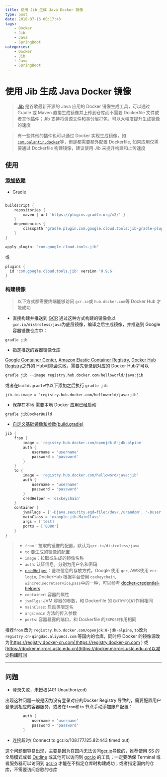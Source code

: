 ```yaml
---
title: 使用 Jib 生成 Java Docker 镜像
type: post
date: 2018-07-16 00:17:43
tags:
    - Docker
    - Jib
    - Java
    - SpringBoot
categories: 
    - Docker
    - Jib
    - Java
    - SpringBoot
---
```


#  使用 Jib 生成  Java Docker 镜像

> [Jib](https://github.com/GoogleContainerTools/jib) 是谷歌最新开源的 Java 应用的 Docker 镜像生成工具，可以通过 Gradle 或 Maven 直接生成镜像并上传到仓库而不需要 Dockerfile 文件或者其他插件；Jib 支持将资源文件和类分层打包，可以大幅度提升生成镜像的速度

> 有一些其他的插件也可以通过 Docker 实现生成镜像，如[`com.palantir.docker`](https://helloworlde.github.io/2018/04/08/Docker-%E6%9E%84%E5%BB%BA-SpringBoot-%E5%BA%94%E7%94%A8/)等，但是都需要额外配置 Dockerfile, 如果应用仅需要通过 Dockerfile 构建镜像，建议使用 Jib 来提升构建和上传速度

## 使用

### [添加依赖](https://plugins.gradle.org/plugin/com.google.cloud.tools.jib)

- Gradle

```gradle

buildscript {
    repositories {
        maven { url 'https://plugins.gradle.org/m2/' }
    }
    dependencies {
        classpath "gradle.plugin.com.google.cloud.tools:jib-gradle-plugin:0.9.6"
    }
}

apply plugin: "com.google.cloud.tools.jib"

```

或

```gradle
plugins {
  id 'com.google.cloud.tools.jib' version '0.9.6'
}
```

### 构建镜像

> 以下方式都需要终端能够访问 `gcr.io`或 `hub.docker.com`等 Docker Hub 才能成功

- 直接构建并推送到 [GCR](https://cloud.google.com/container-registry/)
通过这种方式构建的镜像会以`gcr.io/distroless/java`为底层镜像，编译之后生成镜像，并推送到 Google 容器镜像仓库中：

```gradle
gradle jib 
```

- 指定推送的容器镜像仓库

[Google Container Center](https://cloud.google.com/container-registry/), [Amazon Elastic Container Registry](https://aws.amazon.com/ecr/), [Docker Hub Registry](https://hub.docker.com/)之外的 Hub可能会失败，需要先登录到对应的 Docker Hub才可以

```gradle
gradle jib --image registry.hub.docker.com/helloworld/java:jib
```

或者在`build.gradle`中以下添加之后执行 `gradle jib` 

```
jib.to.image = 'registry.hub.docker.com/helloworld/java:jib'
```


- 保存在本地
需要本地 Docker 应用已经启动

```
gradle jibDockerBuild
```

- [自定义基础镜像和参数(build.gradle)](https://github.com/GoogleContainerTools/jib/tree/master/jib-gradle-plugin#extended-usage)

```gradle
jib {
    from {
        image = 'registry.hub.docker.com/openjdk:8-jdk-alpine'
        auth {
            username = 'username'
            password = 'password'
        }
    }
    to {
        image = 'registry.hub.docker.com/helloword/java:jib'
        auth {
            username = 'username'
            password = 'password'
        }
        credHelper = 'osxkeychain'
    }
    container {
        jvmFlags = ['-Djava.security.egd=file:/dev/./urandom', '-Duser.timezone=GMT+08']
        mainClass = 'example.jib.MainClass'
        args = ['test]
        ports = ['8080']
    }
}
```

> - `from`：拉取的镜像的配置，默认为`gcr.io/distroless/java`
> - `to`:要生成的镜像的配置
> - `image`：拉取或生成的镜像名称
> - `auth`: 认证信息，分别为用户名和密码
> - [`credHelper`](https://github.com/GoogleContainerTools/jib/tree/master/jib-gradle-plugin#authentication-methods)：鉴权信息的存放方式，Google 使用 `gcr`, AWS使用 `ecr-login`, DockerHub 根据平台使用 `osxkeychain`, `wincred`,`secretservice`,`pass`中的一种，可以参考 [docker-credential-helpers](https://github.com/docker/docker-credential-helpers)
> - `container`: 容器的属性
> - `jvmFlgs`: JVM 容器的参数，和 Dockerfile 的 `ENTRYPOINT`作用相同
> - `mainClass`: 启动类限定名
> - `args`: `main` 方法的传入参数
> - `ports`: 容器暴露的端口，和 Dockerfile 的`EXPOSE`作用相同

推荐`from` 改为 `registry.hub.docker.com/openjdk:8-jdk-alpine`, `to`改为 `registry.cn-qingdao.aliyuncs.com` 等国内的仓库，同时将  Docker 的镜像源改为[https://registry.docker-cn.com](https://registry.docker-cn.com ) 或 [https://docker.mirrors.ustc.edu.cn](https://docker.mirrors.ustc.edu.cn)以减少构建时间

---------------------------- 

## 问题

- 登录失败，未授权(401 Unauthorized)

出现这种问题一般是因为没有登录对应的Docker Registry 导致的，需要配置用户登录到相应的容器服务，或者在`from`和`to` 节点手动添加账户配置：

```gradle
        auth {
            username = 'username'
            password = 'password'
        }
```

- 连接超时( Connect to gcr.io/108.177.125.82:443 timed out)

这个问题很容易出现，主要是因为在国内无法访问[gcr.io](https://gcr.io)导致的，推荐使用 SS 的全局模式或者 [Outline](https://www.getoutline.org/en/home) 或其他可以访问到 [gcr.io](https://gcr.io) 的工具；一定要确保 Terminal 或者服务器可以访问到  [gcr.io](https://gcr.io) 才能在不指定仓库时构建成功；或者指定国内的仓库，不需要访问谷歌的仓库